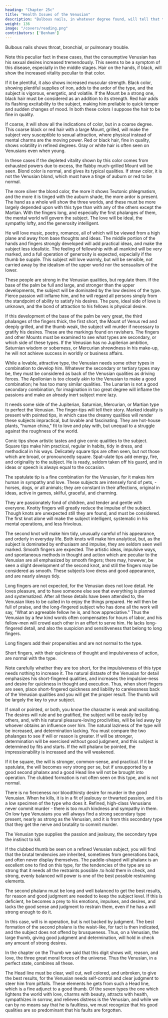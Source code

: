 ```yaml
---
heading: "Chapter 25c"
title: "Health Issues of the Venusian"
description: "Bulbous nails, in whatever degree found, will tell that throat, bronchial, or pulmonary trouble is present"
weight: 136
image: "/covers/reading.png"
contributors: ['Benham']
---
```




<!-- The Mount Of Venus. Part 6  -->

Bulbous nails shows throat, bronchial, or pulmonary trouble. 

Note this peculiar fact in these cases, that the consumptive Venusian has his sexual desires increased tremendously. This seems to be a symptom of this disease, especially in the middle stages. Hair on the hands, if black, will show the increased vitality peculiar to that color. 

If it be plentiful, it also shows increased muscular strength. Black color, showing plentiful supplies of iron, adds to the ardor of the type, and the subject is vigorous, energetic, and volatile. If the Mount be a strong one, black hair must be considered as an addition to its strength. Red hair adds its flashing excitability to the subject, making him preliable to quick temper and sudden changes of mood. In both these colors I suppose the hair to be fine in quality. 

If coarse, it will show all the indications of color, but in a coarse degree. This coarse black or red hair with a large Mount, grilled, will make the subject very susceptible to sexual attraction, where physical instead of mental charms are the moving power. Red or black hair, fine in quality, shows volatility in refined degrees. Gray or white hair is often seen on Venusians even when young. 

In these cases if the depleted vitality shown by this color comes from exhausted powers due to excess, the flabby much-grilled Mount will be seen. Blond color is normal, and gives its typical qualities. If straw color, it is not the Venusian blond, which must have a tinge of auburn or red to be normal. 

The more silver the blond color, the more it shows Teutonic phlegmatism, and the more it is tinged with the auburn shade, the more ardor is present. The hand as a whole will show the three worlds, and these must be more largely depended upon with this type than with any of the others except the Martian. With the fingers long, and especially the first phalanges of them, the mental world will govern the subject. The love will be ideal, the sympathy lofty, and the generosity intelligent. 

He will love music, poetry, romance, all of which will be viewed from a high plane and away from base thoughts and ideas. The middle portion of the hands and fingers strongly developed will add practical ideas, and make the subject less idealistic. The feeling of fellowship with all mankind will be very marked, and a full operation of generosity is expected, especially if the thumb be supple. This subject will love warmly, but will be sensible, not carried away by the idealism of the upper world nor the sensualism of the lower. 

These people are strong in the Venusian qualities, but regulate them. If the base of the palm be full and large, and stronger than the upper developments, the subject will be dominated by the low desires of the type. Fierce passion will inflame him, and he will regard all persons simply from the standpoint of ability to satisfy his desires. The pure, ideal side of love is unknown, and the bond of attraction to his fellows is physical desire. 

If this development of the base of the palm be very great, the third phalanges of the fingers thick, the first short, the Mount of Venus red and deeply grilled, and the thumb weak, the subject will murder if necessary to gratify his desires. These are the markings found on ravishers. The fingers and other Mounts must be examined to see what types are secondary, or which side of these types. If the Venusian has no Jupiterian ambition, Saturnian wisdom or soberness, or Mercurian shrewdness in his make-up, he will not achieve success in worldly or business affairs. 


While a lovable, attractive type, the Venusian needs some other types in combination to develop him. Whatever the secondary or tertiary types may be, they must be considered as back of the Venusian qualities as driving forces. The Apollonian is too closely akin to the Venusian to make a good combination; he has too many similar qualities. The Lunarian is not a good secondary combination, for imagination in too great degree will inflame the passions and make an already inert subject more lazy. 

It needs some side of the Jupiterian, Saturnian, Mercurian, or Martian type to perfect the Venusian. The finger-tips will tell their story. Marked ideality is present with pointed tips, in which case the dreamy qualities will render these subjects impractical, but lovable and fascinating. They are hot-house plants, "human china," fit to love and play with, but unequal to a struggle against the roughness of the world. 

Conic tips show artistic tastes and give conic qualities to the subject. Square tips make him practical, regular in habits, tidy in dress, and methodical in his ways. Delicately square tips are often seen, but not those which are broad, or pronouncedly square. Spat-ulate tips add energy, fire, and originality to the subject. He is ready, seldom taken off his guard, and in ideas or speech is always equal to the occasion.

The spatulate tip is a fine combination for the Venusian, for it makes him human in sympathy and love. These subjects are intensely fond of pets, - horses, dogs, or all animals; they are constant in their affections, original in ideas, active in games, skilful, graceful, and charming. 

They are passionately fond of children, and tender and gentle with everyone. Knotty fingers will greatly reduce the impulse of the subject. Though knots are unexpected still they are found, and must be considered. The first knot alone will make the subject intelligent, systematic in his mental operations, and less frivolous. 

The second knot will make him tidy, unusually careful of his appearance, and orderly in everyday life. Both knots will make him analytical, but, as the subject is dominated by enthusiasm and impulse, they are seldom seen well marked. Smooth fingers are expected. The artistic ideas, impulsive ways, and spontaneous methods in thought and action which are peculiar to the Venusian are all emphasized by smooth fingers; there may, however, be seen a slight development of the second knot, and still the fingers may be considered as smooth. These subjects love dress and good appearance, and are nearly always tidy. 

<!-- The Mount Of Venus. Part 7 -->

Long fingers are not expected, for the Venusian does not love detail. He loves pleasure, and to have someone else see that everything is planned and systematized. After all these details have been attended to, the Venusian likes to be called in to enjoy the things prepared. He will then be full of praise, and the long-fingered subject who has done all the work will say, "What an agreeable fellow he is, and how appreciative." Thus the Venusian by a few kind words often compensates for hours of labor, and his fellow-men will crowd each other in an effort to serve him. He lacks long-fingered detail, and also the suspicion and sensitiveness that belong to long fingers.

Long fingers add their propensities and are not normal to the type. 

Short fingers, with their quickness of thought and impulsiveness of action, are normal with the type.

Note carefully whether they are too short, for the impulsiveness of this type needs nothing to increase it. The natural distaste of the Venusian for detail emphasizes his short-fingered qualities, and increases the impulsive-ness and desire for quickness in thought and execution. Thus, when short fingers are seen, place short-fingered quickness and liability to carelessness back of the Venusian qualities and you will get the proper result. The thumb will be largely the key to your subject. 

If small or pointed, or both, you know the character is weak and vacillating. The desires will rule and be gratified, the subject will be easily led by others, and, with his natural pleasure-loving proclivities, will be led away by whoever obtains an influence over him. The natural laziness of the type will be increased, and determination lacking. You must compare the two phalanges to see if will or reason is greater. If will be stronger, determination will be exercised without good judgment, and this subject is determined by fits and starts. If the will phalanx be pointed, the impressionability is increased and the will weakened. 

If it be square, the will is stronger, common-sense, and practical. If it be spatulate, the will becomes very strong per se, but if unsupported by a good second phalanx and a good Head line will not be brought into operation. The clubbed formation is not often seen on this type, and is not normal. 

There is no fierceness nor bloodthirsty desire for murder in the good Venusian. When he kills, it is in a fit of jealousy or thwarted passion, and it is a low specimen of the type who does it. Refined, high-class Venusians never commit murder - there is too much kindness and sympathy in them. On low type Venusians you will always find a strong secondary type present, nearly as strong as the Venusian, and it is from this secondary type that they get the nerve and brutality to commit murder. 

The Venusian type supplies the passion and jealousy, the secondary type the instinct to kill. 

If the clubbed thumb be seen on a refined Venusian subject, you will find that the brutal tendencies are inherited, sometimes from generations back, and often never display themselves. The paddle-shaped will phalanx is an excellent one to find on this type, for the tendencies of the type are so strong that it needs all the restraints possible .to hold them in check, and strong, evenly balanced will power is one of the best possible restraining elements. 

The second phalanx must be long and well balanced to get the best results, for reason and good judgment are needed to keep the subject level. If this is deficient, he becomes a prey to his emotions, impulses, and desires, and lacks the good sense and judgment to restrain them, even if he has a will strong enough to do it. 

In this case, will is in operation, but is not backed by judgment. The best formation of the second phalanx is the waist-like, for tact is then indicated, and the subject does not offend by brusqueness. Thus, on a Venusian, the large thumb, giving good judgment and determination, will hold in check any amount of strong desires. 

In the chapter on the Thumb we said that this digit shows will, reason, and love, the three great moral forces of the universe. Thus the Venusian, in a perfect state, combines all these. 

The Head line must be clear, well cut, well colored, and unbroken, to give the best results, for the Venusian needs self-control and clear judgment to steer him from pitfalls. These elements he gets from such a Head line, which is a fine adjunct to a good thumb. Of the seven types the one which lightens the world with love, charms with beauty, attracts with health, sympathizes in sorrow, and relieves distress is the Venusian, and while we can by no means say that he is faultless, we must recognize that his good qualities are so predominant that his faults are forgotten.